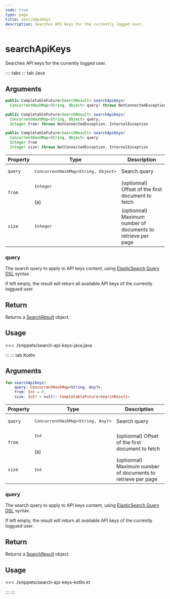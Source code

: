 ```yaml
---
code: true
type: page
title: searchApiKeys
description: Searches API keys for the currently logged user.
---
```


# searchApiKeys

<SinceBadge version="auto-version" />

<SinceBadge version="Kuzzle 2.1.0" />

Searches API keys for the currently logged user.

:::: tabs
::: tab Java

## Arguments

```java
public CompletableFuture<SearchResult> searchApiKeys(
  ConcurrentHashMap<String, Object> query) throws NotConnectedException, InternalException

public CompletableFuture<SearchResult> searchApiKeys(
  ConcurrentHashMap<String, Object> query,
  Integer from) throws NotConnectedException, InternalException

public CompletableFuture<SearchResult> searchApiKeys(
  ConcurrentHashMap<String, Object> query
  Integer from
  Integer size) throws NotConnectedException, InternalException
```


| Property | Type | Description |
| --- | --- | --- |
| `query` | <pre>ConcurrentHashMap<String, Object></pre> | Search query |
| `from`     | <pre>Integer</pre><br/>(`0`)     | (optionnal) Offset of the first document to fetch   |
| `size`     | <pre>Integer</pre>    | (optionnal) Maximum number of documents to retrieve per page     |

### query

The search query to apply to API keys content, using [ElasticSearch Query DSL](https://www.elastic.co/guide/en/elasticsearch/reference/7.3/query-dsl.html) syntax.

If left empty, the result will return all available API keys of the currently loggued user.

## Return

Returns a [SearchResult](/sdk/jvm/1/core-classes/search-result) object.


## Usage

<<< ./snippets/search-api-keys-java.java

:::
::: tab Kotlin

## Arguments

```kotlin
fun searchApiKeys(
    query: ConcurrentHashMap<String, Any?>,
    from: Int = 0,
    size: Int? = null): CompletableFuture<SearchResult>
```


| Property | Type | Description |
| --- | --- | --- |
| `query` | <pre>ConcurrentHashMap<String, Any?></pre> | Search query |
| `from`     | <pre>Int</pre><br/>(`0`)     | (optionnal) Offset of the first document to fetch   |
| `size`     | <pre>Int</pre>    | (optionnal) Maximum number of documents to retrieve per page     |

### query

The search query to apply to API keys content, using [ElasticSearch Query DSL](https://www.elastic.co/guide/en/elasticsearch/reference/7.3/query-dsl.html) syntax.

If left empty, the result will return all available API keys of the currently loggued user.

## Return

Returns a [SearchResult](/sdk/jvm/1/core-classes/search-result) object.


## Usage

<<< ./snippets/search-api-keys-kotlin.kt

:::
::::
